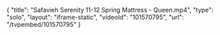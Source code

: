 {
    "title": "Safavieh Serenity 11-12 Spring Mattress - Queen.mp4",
    "type": "solo",
    "layout": "iframe-static",
    "videoId": "101570795",
    "url": "\/tvpembed\/101570795"
}